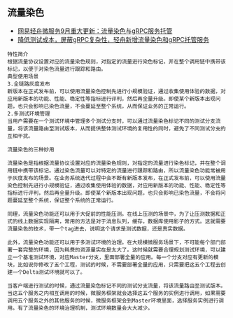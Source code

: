 ## 流量染色
- [网易轻舟微服务9月重大更新：流量染色与gRPC服务托管](https://sq.163yun.com/blog/article/331977098249682944)
- [降低测试成本，屏蔽gRPC复杂性，轻舟新增流量染色和gRPC托管服务](http://www.pcpop.com/article/6065633.shtml)
```
特性简介
根据流量协议设置对应的流量染色规则，对指定的流量进行染色标记，并在整个调用链中携带该标记，以便于对染色流量进行跟踪和路由。
典型使用场景
3.全链路灰度发布
新版本在正式发布前，可以使用流量染色控制先进行小规模验证，通过收集使用体验的数据，对应用新版本的功能、性能、稳定性等指标进行评判，然后再全量升级。即使某个新版本出现问题，也只会影响已染色流量，不会蔓延至整个系统，从而保证业务的正常运行。
2.多测试环境管理
当用户需要在一个测试环境中管理多个测试分支时，可以通过流量染色标记不同的测试分支流量，将该流量路由至测试版本，从而提供整体测试环境的复用性的同时，避免了不同测试分支的互相干扰。

流量染色的三种妙用

流量染色是指根据流量协议设置对应的流量染色规则，对指定的流量进行染色标记，并在整个调用链中携带该标记。通过染色流量可以对特定的流量进行跟踪和路由，所以流量染色功能常被用于灰度发布的场景。在业务系统迭代过程中会不断有新版本发布，在正式发布前，可以使用流量染色控制先进行小规模验证，通过收集使用体验的数据，对应用新版本的功能、性能、稳定性等指标进行评判，然后再全量升级。即使某个新版本出现问题，也只会影响已染色流量，不会将问题蔓延至整个系统，保证整个系统的正常运行。

同理，流量染色功能还可以用于大促前的性能压测。在线上压测的场景中，为了让压测数据和正式的线上数据实现隔离，常用的方法是对于消息队列，缓存，数据库使用影子的方式。这就需要流量染色的技术，带一个tag进去，说明这个请求是测试数据，还是真实数据。

此外，流量染色功能还可以用于多测试环境的治理。在大规模微服务场景下，不可能每个部门部署一套完整的环境，因为耗费的资源量实在是太大了。这时候就需要合理规划测试环境，可以建立一个基准测试环境，对应Master分支，里面部署全量的应用。每一个分支对应有更新的模块，比如说你修改了五个工程，测试的时候，不需要部署全量的应用，只需要把这五个工程去创建一个Delta测试环境就可以了。

当客户端进行测试的时候，通过流量染色标记不同的测试分支流量，将该流量路由至测试版本。当这五个服务之内相互调用的时候，微服务框架就会选择这五个服务的实例进行调用，如果需要调用五个服务之外的其他服务的时候，微服务框架会到Master环境里面，选择服务实例进行调用。有了流量染色的环境治理机制，测试环境数量会大大减少。
```
